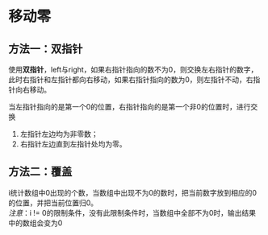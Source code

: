 # 移动零
## 方法一：双指针
使用**双指针**，left与right，如果右指针指向的数不为0，则交换左右指针的数字，此时右指针和左指针都向右移动，如果右指针指向的数为0，则左指针不动，右指针向右移动。

当左指针指向的是第一个0的位置，右指针指向的是第一个非0的位置时，进行交换

1. 左指针左边均为非零数；
2. 右指针左边直到左指针处均为零。

## 方法二：覆盖
i统计数组中0出现的个数，当数组中出现不为0的数时，把当前数字放到相应的0的位置，并把当前位置归0。  
*注意*：i != 0的限制条件，没有此限制条件时，当数组中全部不为0时，输出结果中的数组会变为0